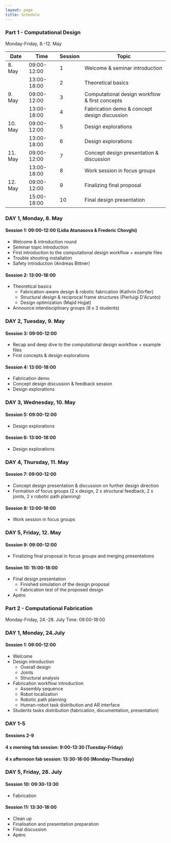 ```yaml
---
layout: page
title: Schedule
---
```


### Part 1 - Computational Design 
Monday-Friday, 8.-12. May


| Date    | Time        | Session | Topic                                                 |
|---------|-------------|---------|-------------------------------------------------------|
|  8. May | 09:00-12:00 | 1       |  Welcome & seminar introduction                       |
|         | 13:00-18:00 | 2       |  Theoretical basics                                   |
|  9. May | 09:00-12:00 | 3       |  Computational design workflow & first concepts       |
|         | 13:00-18:00 | 4       |  Fabrication demo & concept design discussion         |
| 10. May | 09:00-12:00 | 5       |  Design explorations                                  |
|         | 13:00-18:00 | 6       |  Design explorations                                  |
| 11. May | 09:00-12:00 | 7       |  Concept design presentation & discussion             |
|         | 13:00-18:00 | 8       |  Work session in focus groups                         |
| 12. May | 09:00-12:00 | 9       |  Finalizing final proposal                            |
|         | 15:00-18:00 | 10      |  Final design presentation                            |

### DAY 1, Monday, 8. May
#### Session 1: 09:00-12:00 (Lidia Atanasova & Frederic Chovghi)
* Welcome & introduction round 
* Seminar topic introduction 
* First introduction to the computational design workflow + example files
* Trouble shooting installation
* Safety introduction (Andreas Bittner)

#### Session 2: 13:00-18:00
* Theoretical basics
    * Fabrication-aware design & robotic fabrication (Kathrin Dörfler)
    * Structural design & reciprocal frame structures (Pierluigi D'Acunto)
    * Design optimization (Majid Hojjat)
* Announce interdisciplinary groups (8 x 3 students)

### DAY 2, Tuesday, 9. May
#### Session 3: 09:00-12:00
* Recap and deep dive to the computational design workflow + example files
* First concepts & design explorations

#### Session 4: 13:00-18:00
* Fabrication demo
* Concept design discussion & feedback session
* Design explorations

### DAY 3, Wednesday, 10. May
#### Session 5: 09:00-12:00
* Design explorations

#### Session 6: 13:00-18:00
* Design explorations

### DAY 4, Thursday, 11. May
#### Session 7: 09:00-12:00
* Concept design presentation & discussion on further design direction
* Formation of focus groups (2 x design, 2 x structural feedback, 2 x joints, 2 x robotic path planning)

#### Session 8: 13:00-18:00
* Work session in focus groups

### DAY 5, Friday, 12. May
#### Session 9: 09:00-12:00
* Finalizing final proposal in focus groups and merging presentations

#### Session 10: 15:00-18:00
* Final design presentation
    * Finished simulation of the design proposal
    * Fabrication test of the proposed design
* Apéro

### Part 2 - Computational Fabrication
Monday-Friday, 24.-28. July
Time: 09:00-18:00

### DAY 1, Monday, 24.July
#### Session 1: 09:00-12:00 
* Welcome
* Design introduction
    * Overall design
    * Joints
    * Structural analysis
* Fabrication workflow introduction
    * Assembly sequence
    * Robot localization
    * Robotic path planning
    * Human-robot task distribution and AR interface
* Students tasks distribution (fabrication, documentation, presentation)

### DAY 1-5
#### Sessions 2-9
#### 4 x morning fab session: 9:00-13:30 (Tuesday-Friday)
#### 4 x afternoon fab session: 13:30-18:00 (Monday-Thursday)

### DAY 5, Friday, 28. July
#### Session 10: 09:30-13:30 
* Fabrication

#### Session 11: 13:30-18:00 
* Clean up
* Finalisation and presentation preparation
* Final discussion
* Apéro



